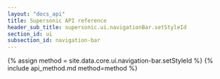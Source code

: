 ```yaml
---
layout: "docs_api"
title: Supersonic API reference
header_sub_title: supersonic.ui.navigationBar.setStyleId
section_id: ui
subsection_id: navigation-bar
---
```


{% assign method = site.data.core.ui.navigation-bar.setStyleId %}
{% include api_method.md method=method %}
